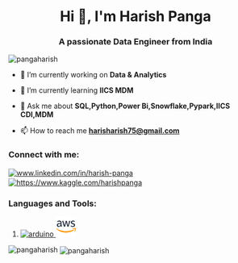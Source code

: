 <h1 align="center">Hi 👋, I'm Harish Panga</h1>
<h3 align="center">A passionate Data Engineer from India</h3>

<p align="left"> <img src="https://www.saleshacker.com/wp-content/uploads/2017/12/sales-consultant-interview-questions-1024x541.png" alt="pangaharish" /> </p>

- 🔭 I’m currently working on **Data & Analytics**

- 🌱 I’m currently learning **IICS MDM**

- 💬 Ask me about **SQL,Python,Power Bi,Snowflake,Pypark,IICS CDI,MDM**

- 📫 How to reach me **harisharish75@gmail.com**

<h3 align="left">Connect with me:</h3>
<p align="left">
<a href="https://linkedin.com/in/www.linkedin.com/in/harish-panga" target="blank"><img align="center" src="https://raw.githubusercontent.com/rahuldkjain/github-profile-readme-generator/master/src/images/icons/Social/linked-in-alt.svg" alt="www.linkedin.com/in/harish-panga" height="30" width="40" /></a>
<a href="https://kaggle.com/https://www.kaggle.com/harishpanga" target="blank"><img align="center" src="https://raw.githubusercontent.com/rahuldkjain/github-profile-readme-generator/master/src/images/icons/Social/kaggle.svg" alt="https://www.kaggle.com/harishpanga" height="30" width="40" /></a>
</p>

<h3 align="left">Languages and Tools:</h3>
<ol>
  <li>
    <a href="https://www.arduino.cc/" target="_blank" rel="noreferrer"> <img src="https://cdn.worldvectorlogo.com/logos/arduino-1.svg" alt="arduino" width="40" height="40"/> </a> <a href="https://aws.amazon.com" target="_blank" rel="noreferrer"> <img src="https://raw.githubusercontent.com/devicons/devicon/master/icons/amazonwebservices/amazonwebservices-original-wordmark.svg" alt="aws" width="40" height="40"/> </a>
  </li>
</ol>

<p><img align="left" src="https://github-readme-stats.vercel.app/api/top-langs?username=pangaharish&show_icons=true&locale=en&layout=compact" alt="pangaharish" /></p>

<p>&nbsp;<img align="center" src="https://github-readme-stats.vercel.app/api?username=pangaharish&show_icons=true&locale=en" alt="pangaharish" /></p>
